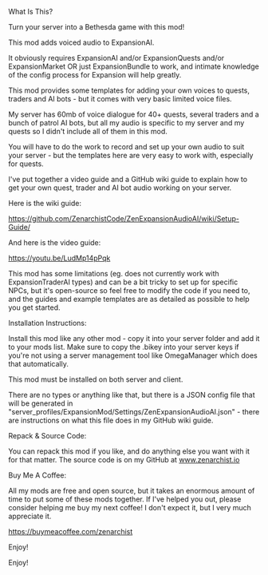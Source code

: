 What Is This?

Turn your server into a Bethesda game with this mod!

This mod adds voiced audio to ExpansionAI.

It obviously requires ExpansionAI and/or ExpansionQuests and/or ExpansionMarket OR just ExpansionBundle to work, and intimate knowledge of the config process for Expansion will help greatly.

This mod provides some templates for adding your own voices to quests, traders and AI bots - but it comes with very basic limited voice files.

My server has 60mb of voice dialogue for 40+ quests, several traders and a bunch of patrol AI bots, but all my audio is specific to my server and my quests so I didn't include all of them in this mod.

You will have to do the work to record and set up your own audio to suit your server - but the templates here are very easy to work with, especially for quests.

I've put together a video guide and a GitHub wiki guide to explain how to get your own quest, trader and AI bot audio working on your server.

Here is the wiki guide:

https://github.com/ZenarchistCode/ZenExpansionAudioAI/wiki/Setup-Guide/

And here is the video guide:

https://youtu.be/LudMp14pPqk

This mod has some limitations (eg. does not currently work with ExpansionTraderAI types) and can be a bit tricky to set up for specific NPCs, but it's open-source so feel free to modify the code if you need to, and the guides and example templates are as detailed as possible to help you get started.

Installation Instructions:

Install this mod like any other mod - copy it into your server folder and add it to your mods list. Make sure to copy the .bikey into your server keys if you're not using a server management tool like OmegaManager which does that automatically.

This mod must be installed on both server and client.

There are no types or anything like that, but there is a JSON config file that will be generated in "server_profiles/ExpansionMod/Settings/ZenExpansionAudioAI.json" - there are instructions on what this file does in my GitHub wiki guide.

Repack & Source Code:

You can repack this mod if you like, and do anything else you want with it for that matter. The source code is on my GitHub at www.zenarchist.io

Buy Me A Coffee:

All my mods are free and open source, but it takes an enormous amount of time to put some of these mods together. If I've helped you out, please consider helping me buy my next coffee! I don't expect it, but I very much appreciate it.

https://buymeacoffee.com/zenarchist

Enjoy!

Enjoy!
